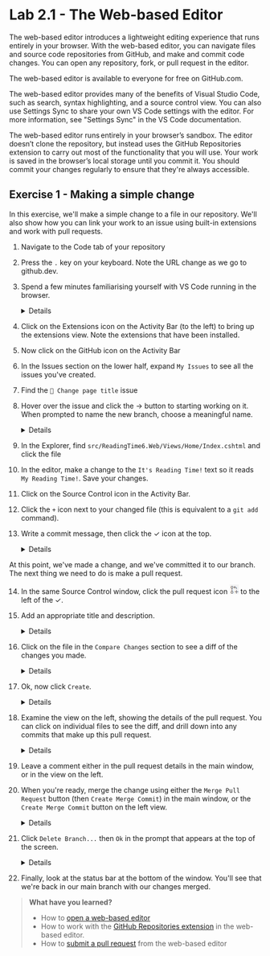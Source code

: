 # Lab 2.1 - The Web-based Editor

The web-based editor introduces a lightweight editing experience that runs entirely in your browser. With the web-based editor, you can navigate files and source code repositories from GitHub, and make and commit code changes. You can open any repository, fork, or pull request in the editor.

The web-based editor is available to everyone for free on GitHub.com.

The web-based editor provides many of the benefits of Visual Studio Code, such as search, syntax highlighting, and a source control view. You can also use Settings Sync to share your own VS Code settings with the editor. For more information, see "Settings Sync" in the VS Code documentation.

The web-based editor runs entirely in your browser’s sandbox. The editor doesn’t clone the repository, but instead uses the GitHub Repositories extension to carry out most of the functionality that you will use. Your work is saved in the browser’s local storage until you commit it. You should commit your changes regularly to ensure that they're always accessible.

## Exercise 1 - Making a simple change

In this exercise, we'll make a simple change to a file in our repository. We'll also show how you can link your work to an issue using built-in extensions and work with pull requests.

1. Navigate to the Code tab of your repository
2. Press the `.` key on your keyboard. Note the URL change as we go to github.dev.
3. Spend a few minutes familiarising yourself with VS Code running in the browser.
    <details>

    In particular, make note of what you can and can't do:
    - You can navigate through folders in the repository and edit files
    - You're able to use _some_ extensions
    - You can view and work with GitHub issues and pull requests
    - You can't run or debug your code
    - You can't use the terminal
    </details>

4. Click on the Extensions icon on the Activity Bar (to the left) to bring up the extensions view. Note the extensions that have been installed.
5. Now click on the GitHub icon on the Activity Bar
6. In the Issues section on the lower half, expand `My Issues` to see all the issues you've created.
7. Find the `📝 Change page title` issue
8. Hover over the issue and click the → button to starting working on it. When prompted to name the new branch, choose a meaningful name.
    <details>

    When you click this button, Two things will happen:
    - A new branch will be created for your repository
    - The web editor will reopen, switched to the new branch
    </details>

9. In the Explorer, find `src/ReadingTime6.Web/Views/Home/Index.cshtml` and click the file
10. In the editor, make a change to the `It's Reading Time!` text so it reads `My Reading Time!`. Save your changes.
11. Click on the Source Control icon in the Activity Bar.
12. Click the `+` icon next to your changed file (this is equivalent to a `git add` command).
13. Write a commit message, then click the ✓ icon at the top.
    <details>
    This is equivalent to a `git commit` command. If you include the ID of the issue, prefixed by a `#` (e.g. `Fixes #3`), this commit will be automatically linked to that issue.
    
    If you're used to working locally, this feels like a commit and a push in one. It's important to remember with the web editor that we haven't cloned our code - we're working directly in the repository!
    </details>

 At this point, we've made a change, and we've committed it to our branch. The next thing we need to do is make a pull request.

14. In the same Source Control window, click the pull request icon ![pull request icon](images/web-editor-pr-icon.png) to the left of the ✓.
15. Add an appropriate title and description.
    <details>

    **Important:** Make sure you're committing from the branch you just created in your own repository to the main branch in that repository. While it's almost certainly going to be correct in this case, it's good practice to check. If you're working on a fork, the defaults may not be what you want!
    </details>

16. Click on the file in the `Compare Changes` section to see a diff of the changes you made.
    <details>
    Before clicking the `Create` button, look at the status bar at the bottom of the VS Code window. You should see the branch you're on, and GitHub in blue.
    </details>
17. Ok, now click `Create`.
    <details>
    Look at the status bar again, and see that you've been taken to review mode - there will be a Pull Request reference alongside the other pieces of information.
    </details>
18. Examine the view on the left, showing the details of the pull request. You can click on individual files to see the diff, and drill down into any commits that make up this pull request.
    <details>
    Note: This is a very simple example of a pull request you created yourself. However, this is the same view you will get if you use the web-based editor in the context of a pull request you're reviewing!
    </details>
19. Leave a comment either in the pull request details in the main window, or in the view on the left.
20. When you're ready, merge the change using either the `Merge Pull Request` button (then `Create Merge Commit`) in the main window, or the `Create Merge Commit` button on the left view.
    <details>
    There are different types of merge and they each have advantages and disadvantages. For this workshop we're just going to use the default.
    </details>
21. Click `Delete Branch...` then `Ok` in the prompt that appears at the top of the screen.
    <details>
    Note: You don't have to delete the branch if you don't want to! However, because we've merged the pull request into our main branch, we don't need it any more. It's good practice to remove branches when you don't need them, lest we end up with a pile of old code!
    </details>
22. Finally, look at the status bar at the bottom of the window. You'll see that we're back in our main branch with our changes merged.

> **What have you learned?**
> - How to [open a web-based editor](https://docs.github.com/en/codespaces/the-githubdev-web-based-editor)
> - How to work with the [GitHub Repositories extension](https://marketplace.visualstudio.com/items?itemName=GitHub.remotehub) in the web-based editor.
> - How to [submit a pull request](https://docs.github.com/en/codespaces/the-githubdev-web-based-editor#create-a-pull-request) from the web-based editor